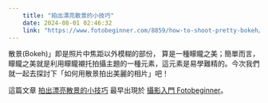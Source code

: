 ```yaml
---
    title: "拍出漂亮散景的小技巧"
    date: 2024-08-01 02:46:32
    link: "https://www.fotobeginner.com/8859/how-to-shoot-pretty-bokeh/"
---
```


<p>散景(Bokeh)」即是照片中焦距以外模糊的部份， 算是一種矇矓之美；簡單而言，矇矓之美就是利用矇矓襯托拍攝主題的一種元素，這元素是易學難精的。今次我們就一起去探討下「如何用散景拍出美麗的相片」吧！</p>
<p>這篇文章 <a href="https://www.fotobeginner.com/8859/how-to-shoot-pretty-bokeh/">拍出漂亮散景的小技巧</a> 最早出現於 <a href="https://www.fotobeginner.com">攝影入門 Fotobeginner</a>。</p>
